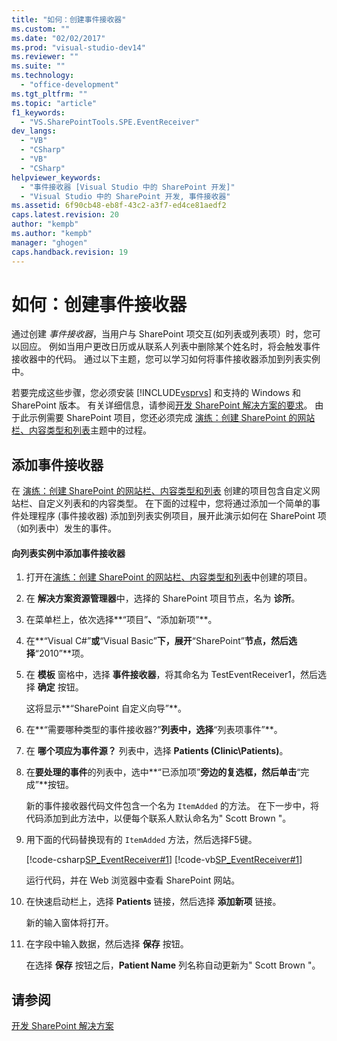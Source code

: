 ```yaml
---
title: "如何：创建事件接收器"
ms.custom: ""
ms.date: "02/02/2017"
ms.prod: "visual-studio-dev14"
ms.reviewer: ""
ms.suite: ""
ms.technology: 
  - "office-development"
ms.tgt_pltfrm: ""
ms.topic: "article"
f1_keywords: 
  - "VS.SharePointTools.SPE.EventReceiver"
dev_langs: 
  - "VB"
  - "CSharp"
  - "VB"
  - "CSharp"
helpviewer_keywords: 
  - "事件接收器 [Visual Studio 中的 SharePoint 开发]"
  - "Visual Studio 中的 SharePoint 开发, 事件接收器"
ms.assetid: 6f90cb48-eb8f-43c2-a3f7-ed4ce81aedf2
caps.latest.revision: 20
author: "kempb"
ms.author: "kempb"
manager: "ghogen"
caps.handback.revision: 19
---
```

# 如何：创建事件接收器
  通过创建 *事件接收器*，当用户与 SharePoint 项交互\(如列表或列表项）时，您可以回应。  例如当用户更改日历或从联系人列表中删除某个姓名时，将会触发事件接收器中的代码。  通过以下主题，您可以学习如何将事件接收器添加到列表实例中。  
  
 若要完成这些步骤，您必须安装 [!INCLUDE[vsprvs](../sharepoint/includes/vsprvs-md.md)] 和支持的 Windows 和 SharePoint 版本。  有关详细信息，请参阅[开发 SharePoint 解决方案的要求](../sharepoint/requirements-for-developing-sharepoint-solutions.md)。  由于此示例需要 SharePoint 项目，您还必须完成 [演练：创建 SharePoint 的网站栏、内容类型和列表](../sharepoint/walkthrough-create-a-site-column-content-type-and-list-for-sharepoint.md)主题中的过程。  
  
## 添加事件接收器  
 在 [演练：创建 SharePoint 的网站栏、内容类型和列表](../sharepoint/walkthrough-create-a-site-column-content-type-and-list-for-sharepoint.md) 创建的项目包含自定义网站栏、自定义列表和的内容类型。  在下面的过程中，您将通过添加一个简单的事件处理程序 \(事件接收器\) 添加到列表实例项目，展开此演示如何在 SharePoint 项 （如列表中）发生的事件。  
  
#### 向列表实例中添加事件接收器  
  
1.  打开在[演练：创建 SharePoint 的网站栏、内容类型和列表](../sharepoint/walkthrough-create-a-site-column-content-type-and-list-for-sharepoint.md)中创建的项目。  
  
2.  在 **解决方案资源管理器**中，选择的 SharePoint 项目节点，名为 **诊所**。  
  
3.  在菜单栏上，依次选择**“项目”**、**“添加新项”**。  
  
4.  在**“Visual C\#”**或**“Visual Basic”**下，展开**“SharePoint”**节点，然后选择**“2010”**项。  
  
5.  在 **模板** 窗格中，选择 **事件接收器**，将其命名为 TestEventReceiver1，然后选择 **确定** 按钮。  
  
     这将显示**“SharePoint 自定义向导”**。  
  
6.  在**“需要哪种类型的事件接收器?”**列表中，选择**“列表项事件”**。  
  
7.  在 **哪个项应为事件源？** 列表中，选择 **Patients \(Clinic\\Patients\)**。  
  
8.  在**要处理的事件**的列表中，选中**“已添加项”**旁边的复选框，然后单击**“完成”**按钮。  
  
     新的事件接收器代码文件包含一个名为 `ItemAdded` 的方法。  在下一步中，将代码添加到此方法中，以便每个联系人默认命名为" Scott Brown "。  
  
9. 用下面的代码替换现有的 `ItemAdded` 方法，然后选择F5键。  
  
     [!code-csharp[SP_EventReceiver#1](../snippets/csharp/VS_Snippets_OfficeSP/sp_eventreceiver/CS/CustomField1/TestEventReceiver1/TestEventReceiver1.cs#1)]
     [!code-vb[SP_EventReceiver#1](../snippets/visualbasic/VS_Snippets_OfficeSP/sp_eventreceiver/VB/CustomField1_VB/EventReceiver1/EventReceiver1.vb#1)]  
  
     运行代码，并在 Web 浏览器中查看 SharePoint 网站。  
  
10. 在快速启动栏上，选择 **Patients** 链接，然后选择 **添加新项** 链接。  
  
     新的输入窗体将打开。  
  
11. 在字段中输入数据，然后选择 **保存** 按钮。  
  
     在选择 **保存** 按钮之后，**Patient Name** 列名称自动更新为" Scott Brown "。  
  
## 请参阅  
 [开发 SharePoint 解决方案](../sharepoint/developing-sharepoint-solutions.md)  
  
  